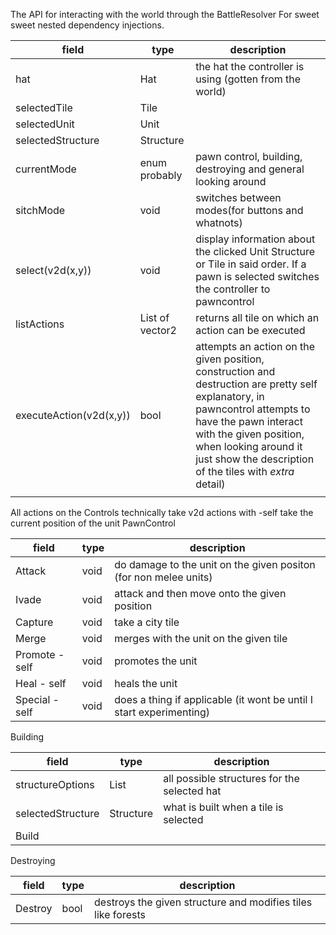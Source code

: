 The API for interacting with the world through the BattleResolver
For sweet sweet nested dependency injections.

| field                   | type            | description                                                                                                                                                                                                                                                       |
| ----------------------- | --------------- | ----------------------------------------------------------------------------------------------------------------------------------------------------------------------------------------------------------------------------------------------------------------- |
| hat                     | Hat             | the hat the controller is using (gotten from the world)                                                                                                                                                                                                           |
| selectedTile            | Tile            |                                                                                                                                                                                                                                                                   |
| selectedUnit            | Unit            |                                                                                                                                                                                                                                                                   |
| selectedStructure       | Structure       |                                                                                                                                                                                                                                                                   |
| currentMode             | enum probably   | pawn control, building, destroying and general looking around                                                                                                                                                                                                     |
| sitchMode               | void            | switches between modes(for buttons and whatnots)                                                                                                                                                                                                                  |
| select(v2d(x,y))        | void            | display information about the clicked Unit Structure or Tile in said order. If a pawn is selected switches the controller to pawncontrol                                                                                                                          |
| listActions             | List of vector2 | returns all tile on which an action can be executed                                                                                                                                                                                                               |
| executeAction(v2d(x,y)) | bool            | attempts an action on the given position, construction and destruction are pretty self explanatory, in pawncontrol attempts to have the pawn interact with the given position, when looking around it just show the description of the tiles with *extra* detail) |
|                         |                 |                                                                                                                                                                                                                                                                   |



All actions on the Controls technically take v2d
actions with -self take the current position of the unit 
PawnControl

| field          | type | description                                                         |
| -------------- | ---- | ------------------------------------------------------------------- |
| Attack         | void | do damage to the unit on the given positon (for non melee units)    |
| Ivade          | void | attack and then move onto the given position                        |
| Capture        | void | take a city tile                                                    |
| Merge          | void | merges with the unit on the given tile                              |
| Promote - self | void | promotes the unit                                                   |
| Heal - self    | void | heals the unit                                                      |
| Special - self | void | does a thing if applicable (it wont be until I start experimenting) |

Building

| field             | type      | description                                  |
| ----------------- | --------- | -------------------------------------------- |
| structureOptions  | List      | all possible structures for the selected hat |
| selectedStructure | Structure | what is built when a tile is selected        |
| Build             |           |                                              |
Destroying

| field   | type | description                                                  |
| ------- | ---- | ------------------------------------------------------------ |
| Destroy | bool | destroys the given structure and modifies tiles like forests |
